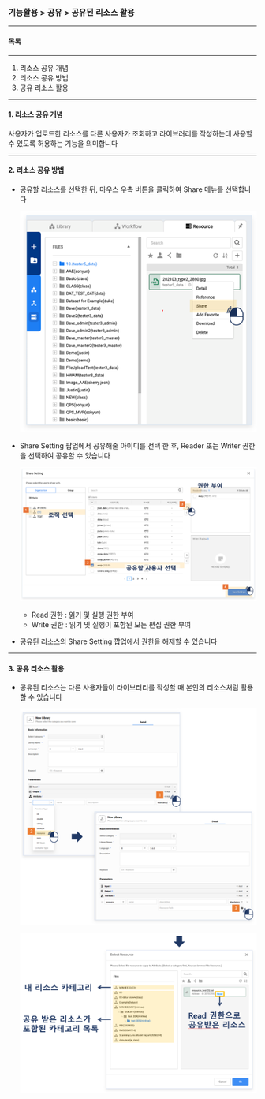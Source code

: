 ### 기능활용 > 공유 > 공유된 리소스 활용



---
#### 목록
---

1. 리소스 공유 개념
2. 리소스 공유 방법
3. 공유 리소스 활용

---

#### 1. 리소스 공유 개념

사용자가 업로드한 리소스를 다른 사용자가 조회하고 라이브러리를 작성하는데 사용할 수 있도록 허용하는 기능을 의미합니다

---

#### 2. 리소스 공유 방법

- 공유할 리소스를 선택한 뒤, 마우스 우측 버튼을 클릭하여 Share 메뉴를 선택합니다

	![](./img/기능활용_03_공유_03_공유리소스_활용-03.png)

- Share Setting 팝업에서 공유해줄 아이디를 선택 한 후, Reader 또는 Writer 권한을 선택하여 공유할 수 있습니다

	![](./img/기능활용_03_공유_03_공유리소스_활용-04.png)

	- Read 권한 : 읽기 및 실행 권한 부여
	- Write 권한 : 읽기 및 실행이 포함된 모든 편집 권한 부여

- 공유된 리소스의 Share Setting 팝업에서 권한을 해제할 수 있습니다

---

#### 3. 공유 리소스 활용

- 공유된 리소스는 다른 사용자들이 라이브러리를 작성할 때 본인의 리소스처럼 활용할 수 있습니다

	![](./img/기능활용_03_공유_03_공유리소스_활용-01.png)
	
	![](./img/기능활용_03_공유_03_공유리소스_활용-02.png)
	
	